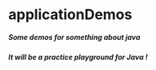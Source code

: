 # applicationDemos
##### Some demos   for  something  about  java 
##### It will be a practice playground for Java !
